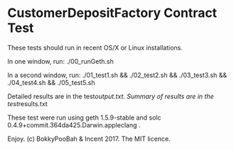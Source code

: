 # CustomerDepositFactory Contract Test

These tests should run in recent OS/X or Linux installations.

In one window, run:
    ./00_runGeth.sh

In a second window, run:
    ./01_test1.sh && ./02_test2.sh && ./03_test3.sh && ./04_test4.sh && ./05_test5.sh   

Detailed results are in the test*output.txt. Summary of results are in the test*results.txt

These test were run using geth 1.5.9-stable and solc 0.4.9+commit.364da425.Darwin.appleclang .


Enjoy. (c) BokkyPooBah & Incent 2017. The MIT licence.
